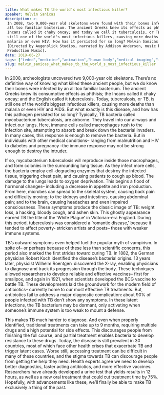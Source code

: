 ```yaml
---
title: What makes TB the world's most infectious killer?
speaker: Melvin Sanicas
description: >-
 In 2008, two 9,000-year old skeletons were found with their bones infected by an
 all too familiar bacterium. The ancient Greeks knew its effects as phthisis; the
 Incans called it chaky oncay; and today we call it tuberculosis, or TB. TB is
 still one of the world's most infectious killers, causing more deaths than
 malaria or even HIV. How has it persisted for so long? Melvin Sanicas investigates.
 [Directed by Augenblick Studios, narrated by Addison Anderson, music by GDM
 Production Music].
date: 2019-06-27
tags: ["teded","medicine","animation","human-body","medical-imaging","invention","biology","technology","disease","physiology","innovation","medical-research","science","death","illness","vaccines"]
slug: melvin_sanicas_what_makes_tb_the_world_s_most_infectious_killer
---
```


In 2008, archeologists uncovered two 9,000-year old skeletons. There’s no definitive way
of knowing what killed these ancient people, but we do know their bones were infected by
an all too familiar bacterium. The ancient Greeks knew its consumptive effects as
phthisis; the Incans called it chaky oncay; and the English called it tuberculosis.
Today, tuberculosis, or TB, is still one of the world’s biggest infectious killers,
causing more deaths than malaria or even HIV and AIDS. But what exactly is this disease,
and how has this pathogen persisted for so long? Typically, TB bacteria called 
mycobacterium tuberculosis, are airborne. They travel into our airways and infect our
lungs. Here, immune cells called macrophages rush to the infection site, attempting to
absorb and break down the bacterial invaders. In many cases, this response is enough to
remove the bacteria. But in individuals with other medical conditions– ranging from
malnutrition and HIV to diabetes and pregnancy –the immune response may not be strong
enough to destroy the intruder.

If so, mycobacterium tuberculosis will reproduce inside those macrophages, and form
colonies in the surrounding lung tissue. As they infect more cells, the bacteria employ
cell-degrading enzymes that destroy the infected tissue, triggering chest pain, and
causing patients to cough up blood. The damage to the lungs leads to oxygen deprivation.
This begins a flood of hormonal changes– including a decrease in appetite and iron
production. From here, microbes can spread to the skeletal system, causing back pain and
difficulty moving; to the kidneys and intestines, causing abdominal pain; and to the
brain, causing headaches and even impaired consciousness. These symptoms produce the 
classic image of TB: weight loss, a hacking, bloody cough, and ashen skin. This ghostly
appearance earned TB the title of the ‘White Plague’ in Victorian-era England. During
this period, tuberculosis was considered a ‘romantic disease,' because it tended to
affect poverty- stricken artists and poets– those with weaker immune systems.

TB’s outward symptoms even helped fuel the popular myth of vampirism. In spite of– or
perhaps because of these less than scientific concerns, this period also marked the first
strides toward curing TB. In 1882, the German physician Robert Koch identified the
disease’s bacterial origins. 13 years later, physicist Wilhelm Roentgen  discovered the
X-ray, enabling physicians to diagnose and track its progression through the body. These
techniques allowed researchers to develop reliable and effective vaccines– first for
smallpox, and again in 1921, when scientists developed the BCG vaccine to battle TB.
These developments laid the groundwork for the modern field of antibiotics– currently
home to our most effective TB treatments. But, antibiotics fail to address a major 
diagnostic complication: about 90% of people infected with TB don’t show any symptoms. In
these latent infections, the TB bacterium may be dormant, only activating when someone’s
immune system is too weak to mount a defense.

This makes TB much harder to diagnose. And even when properly identified, traditional
treatments can take up to 9 months, requiring multiple drugs and a high potential for
side effects. This discourages people from finishing the full course, and partial
treatment enables bacteria to develop resistance to these drugs. Today, the disease is
still prevalent in 30 countries, most of which face other health crises that exacerbate
TB and trigger latent cases. Worse still, accessing treatment can be difficult in many
of these countries, and the stigma towards TB can discourage people from getting the help
they need. Health experts agree we need to develop better diagnostics, faster acting
antibiotics, and more effective vaccines. Researchers have already developed a urine test
that yields results in 12 hours, as well as a new oral treatment that could cut treatment
time by 75%. Hopefully, with advancements like these, we’ll finally be able to make TB 
exclusively a thing of the past.

<!--
ad_duration=0
event="TED-Ed"
external_start_time=0
intro_duration=0
is_subtitle_required="False"
is_talk_featured="False"
language="en"
language_swap="False"
native_language="en"
number_of_related_talks=6
number_of_speakers=1
number_of_subtitled_videos=0
number_of_tags=16
number_of_talk_download_languages=22
number_of_talk_more_resources=0
number_of_talk_recommendations=0
number_of_talks_take_actions=0
post_ad_duration=0
published_timestamp="2019-06-27 19:06:59"
recording_date="2019-06-27"
speaker_is_published=0
speaker_name="Melvin Sanicas"
talk_name="What makes TB the world's most infectious killer?"
talks_tags=["teded","medicine","animation","human-body","medical-imaging","invention","biology","technology","disease","physiology","innovation","medical-research","science","death","illness","vaccines"]
url_photo_talk="https://s3.amazonaws.com/talkstar-photos/uploads/0429e7e5-6344-40c2-af2b-314e2d0139e0/tuberculosis_textless2.jpg"
url_webpage="https://www.ted.com/talks/melvin_sanicas_what_makes_tb_the_world_s_most_infectious_killer"
video_type_name="TED-Ed Original"
-->